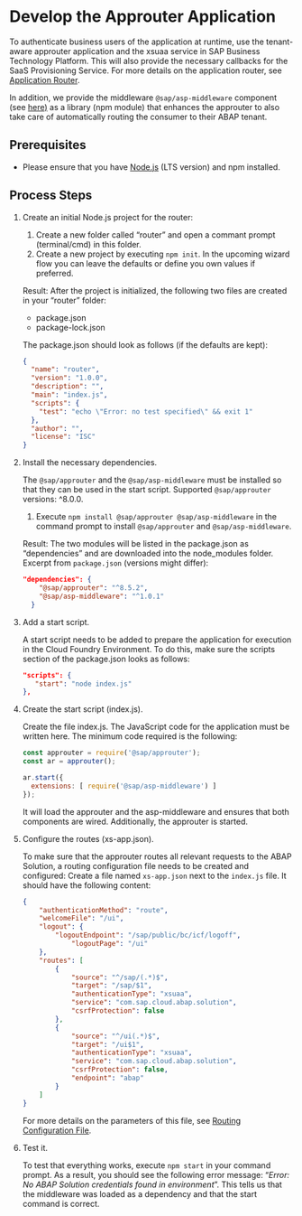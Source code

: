 <!-- loio44dbd0ae4d4b4d9c9c8371d711c22bfe -->

# Develop the Approuter Application

To authenticate business users of the application at runtime, use the tenant-aware approuter application and the xsuaa service in SAP Business Technology Platform. This will also provide the necessary callbacks for the SaaS Provisioning Service. For more details on the application router, see [Application Router](https://help.sap.com/viewer/65de2977205c403bbc107264b8eccf4b/Cloud/en-US/01c5f9ba7d6847aaaf069d153b981b51.html).

In addition, we provide the middleware `@sap/asp-middleware` component \(see [here\)](https://www.npmjs.com/package/@sap/asp-middleware) as a library \(npm module\) that enhances the approuter to also take care of automatically routing the consumer to their ABAP tenant.



<a name="loio44dbd0ae4d4b4d9c9c8371d711c22bfe__section_i3p_x1t_fnb"/>

## Prerequisites

-   Please ensure that you have [Node.js](https://nodejs.org/en/) \(LTS version\) and npm installed.




<a name="loio44dbd0ae4d4b4d9c9c8371d711c22bfe__section_m5r_1bt_fnb"/>

## Process Steps

1.  Create an initial Node.js project for the router:

    1.  Create a new folder called “router” and open a commant prompt \(terminal/cmd\) in this folder.
    2.  Create a new project by executing `npm init`. In the upcoming wizard flow you can leave the defaults or define you own values if preferred.

    Result: After the project is initialized, the following two files are created in your “router” folder:

    -   package.json
    -   package-lock.json

    The package.json should look as follows \(if the defaults are kept\):

    ```json
    {
      "name": "router",
      "version": "1.0.0",
      "description": "",
      "main": "index.js",
      "scripts": {
        "test": "echo \"Error: no test specified\" && exit 1"
      },
      "author": "",
      "license": "ISC"
    }
    
    ```

2.  Install the necessary dependencies.

    The `@sap/approuter` and the `@sap/asp-middleware` must be installed so that they can be used in the start script. Supported `@sap/approuter` versions: ^8.0.0.

    1.  Execute `npm install @sap/approuter @sap/asp-middleware` in the command prompt to install `@sap/approuter` and `@sap/asp-middleware`.

    Result: The two modules will be listed in the package.json as “dependencies” and are downloaded into the node\_modules folder. Excerpt from `package.json` \(versions might differ\):

    ```json
    "dependencies": {
        "@sap/approuter": "^8.5.2",
        "@sap/asp-middleware": "^1.0.1"
      }
    
    ```

3.  Add a start script.

    A start script needs to be added to prepare the application for execution in the Cloud Foundry Environment. To do this, make sure the scripts section of the package.json looks as follows:

    ```json
    "scripts": {
       "start": "node index.js"
    },
    
    ```

4.  Create the start script \(index.js\).

    Create the file index.js. The JavaScript code for the application must be written here. The minimum code required is the following:

    ```js
    const approuter = require('@sap/approuter');
    const ar = approuter();
    
    ar.start({
      extensions: [ require('@sap/asp-middleware') ]
    });
    
    ```

    It will load the approuter and the asp-middleware and ensures that both components are wired. Additionally, the approuter is started.

5.  Configure the routes \(xs-app.json\).

    To make sure that the approuter routes all relevant requests to the ABAP Solution, a routing configuration file needs to be created and configured: Create a file named `xs-app.json` next to the `index.js` file. It should have the following content:

    ```json
    {
    	"authenticationMethod": "route",
    	"welcomeFile": "/ui",
    	"logout": {
    		"logoutEndpoint": "/sap/public/bc/icf/logoff",
        		"logoutPage": "/ui"
    	},
      	"routes": [
    		{
    			"source": "^/sap/(.*)$",
    			"target": "/sap/$1",
    			"authenticationType": "xsuaa",
    			"service": "com.sap.cloud.abap.solution",
    			"csrfProtection": false
    		},
    		{
    			"source": "^/ui(.*)$",
    			"target": "/ui$1",
    			"authenticationType": "xsuaa",
    			"service": "com.sap.cloud.abap.solution",
    			"csrfProtection": false,
    			"endpoint": "abap"
    		}
    	]
    }
    ```

    For more details on the parameters of this file, see [Routing Configuration File](https://help.sap.com/viewer/65de2977205c403bbc107264b8eccf4b/Cloud/en-US/c103fb414988447ead2023f768096dcc.html).

6.  Test it.

    To test that everything works, execute `npm start` in your command prompt. As a result, you should see the following error message: “*Error: No ABAP Solution credentials found in environment*”. This tells us that the middleware was loaded as a dependency and that the start command is correct.



